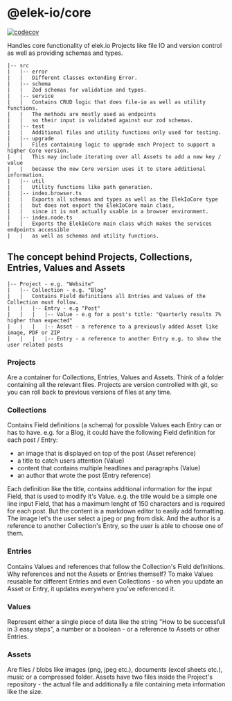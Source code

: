 # @elek-io/core

[![codecov](https://codecov.io/gh/elek-io/core/graph/badge.svg?token=GSZIZMVG6Q)](https://codecov.io/gh/elek-io/core)

Handles core functionality of elek.io Projects like file IO and version control as well as providing schemas and types.

```
|-- src
|   |-- error
|   |   Different classes extending Error.
|   |-- schema
|   |   Zod schemas for validation and types.
|   |-- service
|   |   Contains CRUD logic that does file-io as well as utility functions.
|   |   The methods are mostly used as endpoints
|   |   so their input is validated against our zod schemas.
|   |-- test
|   |   Additional files and utility functions only used for testing.
|   |-- upgrade
|   |   Files containing logic to upgrade each Project to support a higher Core version.
|   |   This may include iterating over all Assets to add a new key / value
|   |   because the new Core version uses it to store additional information.
|   |-- util
|   |   Utility functions like path generation.
|   |-- index.browser.ts
|   |   Exports all schemas and types as well as the ElekIoCore type
|   |   but does not export the ElekIoCore main class,
|   |   since it is not actually usable in a browser environment.
|   |-- index.node.ts
|   |   Exports the ElekIoCore main class which makes the services endpoints accessible
|   |   as well as schemas and utility functions.
```

## The concept behind Projects, Collections, Entries, Values and Assets

```
|-- Project - e.g. "Website"
|   |-- Collection - e.g. "Blog"
|   |   Contains Field definitions all Entries and Values of the Collection must follow.
|   |   |-- Entry - e.g "Post"
|   |   |   |-- Value - e.g for a post's title: "Quarterly results 7% higher than expected"
|   |   |   |-- Asset - a reference to a previously added Asset like image, PDF or ZIP
|   |   |   |-- Entry - a reference to another Entry e.g. to show the user related posts
```

### Projects

Are a container for Collections, Entries, Values and Assets. Think of a folder containing all the relevant files. Projects are version controlled with git, so you can roll back to previous versions of files at any time.

### Collections

Contains Field definitions (a schema) for possible Values each Entry can or has to have.
e.g. for a Blog, it could have the following Field definition for each post / Entry:

- an image that is displayed on top of the post (Asset reference)
- a title to catch users attention (Value)
- content that contains multiple headlines and paragraphs (Value)
- an author that wrote the post (Entry reference)

Each definition like the title, contains additional information for the input Field, that is used to modify it's Value.
e.g. the title would be a simple one line input Field, that has a maximum lenght of 150 characters and is required for each post. But the content is a markdown editor to easily add formatting. The image let's the user select a jpeg or png from disk. And the author is a reference to another Collection's Entry, so the user is able to choose one of them.

### Entries

Contains Values and references that follow the Collection's Field definitions. Why references and not the Assets or Entries themself? To make Values reusable for different Entries and even Collections - so when you update an Asset or Entry, it updates everywhere you've referenced it.

### Values

Represent either a single piece of data like the string "How to be successfull in 3 easy steps", a number or a boolean - or a reference to Assets or other Entries.

### Assets

Are files / blobs like images (png, jpeg etc.), documents (excel sheets etc.), music or a compressed folder.
Assets have two files inside the Project's repository - the actual file and additionally a file containing meta information like the size.
